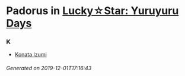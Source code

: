 # Padorus in [Lucky☆Star: Yuruyuru Days](https://myanimelist.net/manga/60025/Lucky☆Star__Yuruyuru_Days)

### K
* [Konata Izumi](https://github.com/shadow578/Project-Padoru/blob/master/table-of-contents/characters/KonataIzumi.md)

###### Generated on 2019-12-01T17:16:43
